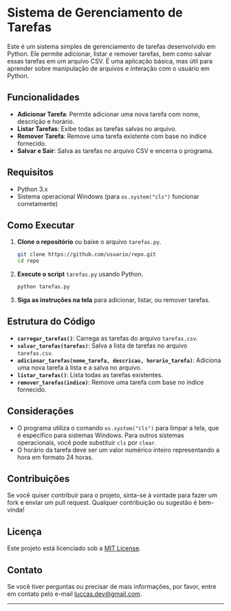 # Sistema de Gerenciamento de Tarefas

Este é um sistema simples de gerenciamento de tarefas desenvolvido em Python. Ele permite adicionar, listar e remover tarefas, bem como salvar essas tarefas em um arquivo CSV. É uma aplicação básica, mas útil para aprender sobre manipulação de arquivos e interação com o usuário em Python.

## Funcionalidades

- **Adicionar Tarefa**: Permite adicionar uma nova tarefa com nome, descrição e horário.
- **Listar Tarefas**: Exibe todas as tarefas salvas no arquivo.
- **Remover Tarefa**: Remove uma tarefa existente com base no índice fornecido.
- **Salvar e Sair**: Salva as tarefas no arquivo CSV e encerra o programa.

## Requisitos

- Python 3.x
- Sistema operacional Windows (para `os.system("cls")` funcionar corretamente)

## Como Executar

1. **Clone o repositório** ou baixe o arquivo `tarefas.py`.

    ```bash
    git clone https://github.com/usuario/repo.git
    cd repo
    ```

2. **Execute o script** `tarefas.py` usando Python.

    ```bash
    python tarefas.py
    ```

3. **Siga as instruções na tela** para adicionar, listar, ou remover tarefas.

## Estrutura do Código

- **`carregar_tarefas()`**: Carrega as tarefas do arquivo `tarefas.csv`.
- **`salvar_tarefas(tarefas)`**: Salva a lista de tarefas no arquivo `tarefas.csv`.
- **`adicionar_tarefas(nome_tarefa, descricao, horario_tarefa)`**: Adiciona uma nova tarefa à lista e a salva no arquivo.
- **`listar_tarefas()`**: Lista todas as tarefas existentes.
- **`remover_tarefas(indice)`**: Remove uma tarefa com base no índice fornecido.

## Considerações

- O programa utiliza o comando `os.system("cls")` para limpar a tela, que é específico para sistemas Windows. Para outros sistemas operacionais, você pode substituir `cls` por `clear`.
- O horário da tarefa deve ser um valor numérico inteiro representando a hora em formato 24 horas.

## Contribuições

Se você quiser contribuir para o projeto, sinta-se à vontade para fazer um fork e enviar um pull request. Qualquer contribuição ou sugestão é bem-vinda!

## Licença

Este projeto está licenciado sob a [MIT License](LICENSE).

## Contato

Se você tiver perguntas ou precisar de mais informações, por favor, entre em contato pelo e-mail [luccas.dev@gmail.com](mailto:luccas.dev@gmail.com).

---
